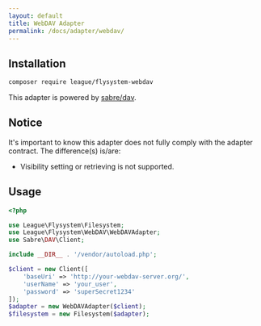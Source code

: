 ```yaml
---
layout: default
title: WebDAV Adapter
permalink: /docs/adapter/webdav/
---
```


## Installation

```bash
composer require league/flysystem-webdav
```

This adapter is powered by [sabre/dav](https://sabre.io/dav/).

## Notice

It's important to know this adapter does not fully comply with the adapter contract. The difference(s) is/are:

- Visibility setting or retrieving is not supported.

## Usage

```php
<?php

use League\Flysystem\Filesystem;
use League\Flysystem\WebDAV\WebDAVAdapter;
use Sabre\DAV\Client;

include __DIR__ . '/vendor/autoload.php';

$client = new Client([
    'baseUri' => 'http://your-webdav-server.org/',
    'userName' => 'your_user',
    'password' => 'superSecret1234'
]);
$adapter = new WebDAVAdapter($client);
$filesystem = new Filesystem($adapter);
```


